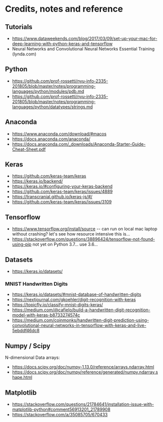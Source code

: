 # Credits, notes and reference

## Tutorials

  + https://www.dataweekends.com/blog/2017/03/09/set-up-your-mac-for-deep-learning-with-python-keras-and-tensorflow
  + Neural Networks and Convolutional Neural Networks Essential Training (lynda.com)

## Python
  + https://github.com/prof-rossetti/nyu-info-2335-201805/blob/master/notes/programming-languages/python/modules/pdb.md
  + https://github.com/prof-rossetti/nyu-info-2335-201805/blob/master/notes/programming-languages/python/datatypes/strings.md

## Anaconda

  + https://www.anaconda.com/download/#macos
  + https://docs.anaconda.com/anaconda/
  + https://docs.anaconda.com/_downloads/Anaconda-Starter-Guide-Cheat-Sheet.pdf

## Keras

  + https://github.com/keras-team/keras
  + https://keras.io/backend/
  + https://keras.io/#configuring-your-keras-backend
  + https://github.com/keras-team/keras/issues/4889
  + https://transcranial.github.io/keras-js/#/
  + https://github.com/keras-team/keras/issues/3109

## Tensorflow

  + https://www.tensorflow.org/install/source -- can run on local mac laptop without crashing? let's see how resource intensive this is...
  + https://stackoverflow.com/questions/38896424/tensorflow-not-found-using-pip not yet on Python 3.7... use 3.6...

## Datasets

  + https://keras.io/datasets/

### MNIST Handwritten Digits

  + https://keras.io/datasets/#mnist-database-of-handwritten-digits
  + https://nextjournal.com/gkoehler/digit-recognition-with-keras
  + https://topicfly.io/classify-mnist-digits-keras/
  + https://medium.com/@cafielo/build-a-handwritten-digit-recognition-model-with-keras-b8733274574c
  + https://medium.com/coinmonks/handwritten-digit-prediction-using-convolutional-neural-networks-in-tensorflow-with-keras-and-live-5ebddf46dc8

## Numpy / Scipy

N-dimensional Data arrays:

  + https://docs.scipy.org/doc/numpy-1.13.0/reference/arrays.ndarray.html
  + https://docs.scipy.org/doc/numpy/reference/generated/numpy.ndarray.shape.html

## Matplotlib

  + https://stackoverflow.com/questions/21784641/installation-issue-with-matplotlib-python#comment56913201_21789908
  + https://stackoverflow.com/a/35085705/670433
